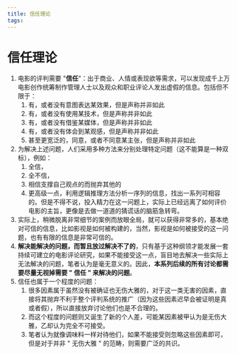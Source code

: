 ```yaml
---
title: 信任理论
tags:
---
```


# 信任理论

1. 电影的评判需要 "**信任**"：出于商业、人情或表现欲等需求，可以发现成千上万电影创作统筹制作管理人士以及观众和职业评论人发出虚假的信息。包括但不限于：
	1. 有，或者没有意图表达某效果，但是声称并非如此
	2. 有，或者没有使用某技术，但是声称并非如此
	3. 有，或者没有借鉴某媒体，但是声称并非如此
	4. 有，或者没有体会到某观感，但是声称并非如此
	5. 甚至更宽泛的，同意，或者不同意某主张，但是声称并非如此
2. 为解决上述问题，人们采用多种方法来分别处理特定问题（这不能算是一种双标），例如：
	1. 全信，
	2. 全不信，
	3. 相信支撑自己观点的而抛弃其他的
	4. 更高级一点，利用逻辑推理方法分析一序列的信息，找出一系列可相容的。但是不得不说，投入精力在这一问题上，实际上已经远离了如何评价电影的主旨，更像是去做一道道的猜谎话的脑筋急转弯。
3. 实际上，稍微脱离非常细节的案例而放眼全局，就可以获得非常多的，基本绝对可信的信息，比如影视是如何被构建的，当然，影视是如何被接受的这一问题，也有有限的信息是非常可信的。
4. **解决能解决的问题，而暂且放过解决不了的**，只有基于这种纲领才能发展一套持续可建立的电影评论研究，如果不能接受这一点，盲目地去解决一些实际上无法解决的问题，笔者认为是毫无意义的。因此，**本系列后续的所有讨论都需要尽量无视掉需要 " 信任 " 来解决的问题**。
5. 信任也属于一个程度的问题：
	1. 很多因素属于虽然没有被确证也无伤大雅的，对于这一类无害的因素，直接将其抛弃不利于整个评判系统的推广（因为这些因素迟早会被证明是真或者假），所以直接放弃讨论他们也是不合理的。
	2. 而这个程度的问题则又诞生了新的个人差，可能某因素被甲认为是无伤大雅，乙却认为完全不可接受。
	3. 笔者认为就像调味料一样对待他们，如果不能接受则忽略这些因素即可，但是对于并非 " 无伤大雅 " 的范畴，则需要广泛的共识。
